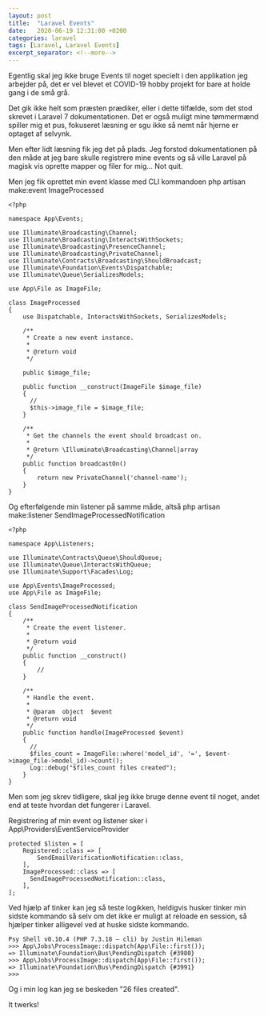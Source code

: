 ```yaml
---
layout: post
title:  "Laravel Events"
date:   2020-06-19 12:31:00 +0200
categories: laravel
tags: [Laravel, Laravel Events]
excerpt_separator: <!--more-->
---
```

Egentlig skal jeg ikke bruge Events til noget specielt i den applikation jeg arbejder på, det er vel blevet et COVID-19 hobby projekt for bare at holde gang i de små grå.
<!--more-->
Det gik ikke helt som præsten prædiker, eller i dette tilfælde, som det stod skrevet i Laravel 7 dokumentationen. Det er også muligt mine tømmermænd spiller mig et pus, fokuseret læsning er sgu ikke så nemt når hjerne er optaget af selvynk.

Men efter lidt læsning fik jeg det på plads. Jeg forstod dokumentationen på den måde at jeg bare skulle registrere mine events og så ville Laravel på magisk vis oprette mapper og filer for mig... Not quit.

Men jeg fik oprettet min event klasse med CLI kommandoen php artisan make:event ImageProcessed
```
<?php

namespace App\Events;

use Illuminate\Broadcasting\Channel;
use Illuminate\Broadcasting\InteractsWithSockets;
use Illuminate\Broadcasting\PresenceChannel;
use Illuminate\Broadcasting\PrivateChannel;
use Illuminate\Contracts\Broadcasting\ShouldBroadcast;
use Illuminate\Foundation\Events\Dispatchable;
use Illuminate\Queue\SerializesModels;

use App\File as ImageFile;

class ImageProcessed
{
    use Dispatchable, InteractsWithSockets, SerializesModels;

    /**
     * Create a new event instance.
     *
     * @return void
     */

    public $image_file;

    public function __construct(ImageFile $image_file)
    {
      //
      $this->image_file = $image_file;
    }

    /**
     * Get the channels the event should broadcast on.
     *
     * @return \Illuminate\Broadcasting\Channel|array
     */
    public function broadcastOn()
    {
        return new PrivateChannel('channel-name');
    }
}
```
Og efterfølgende min listener på samme måde, altså php artisan make:listener SendImageProcessedNotification
```
<?php

namespace App\Listeners;

use Illuminate\Contracts\Queue\ShouldQueue;
use Illuminate\Queue\InteractsWithQueue;
use Illuminate\Support\Facades\Log;

use App\Events\ImageProcessed;
use App\File as ImageFile;

class SendImageProcessedNotification
{
    /**
     * Create the event listener.
     *
     * @return void
     */
    public function __construct()
    {
        //
    }

    /**
     * Handle the event.
     *
     * @param  object  $event
     * @return void
     */
    public function handle(ImageProcessed $event)
    {
      //
      $files_count = ImageFile::where('model_id', '=', $event->image_file->model_id)->count();
      Log::debug("$files_count files created");
    }
}
```
Men som jeg skrev tidligere, skal jeg ikke bruge denne event til noget, andet end at teste hvordan det fungerer i Laravel.

Registrering af min event og listener sker i App\Providers\EventServiceProvider
```
protected $listen = [
    Registered::class => [
        SendEmailVerificationNotification::class,
    ],
    ImageProcessed::class => [
      SendImageProcessedNotification::class,
    ],
];
```
Ved hjælp af tinker kan jeg så teste logikken, heldigvis husker tinker min sidste kommando så selv om det ikke er muligt at reloade en session, så hjælper tinker alligevel ved at huske sidste kommando.
```
Psy Shell v0.10.4 (PHP 7.3.18 — cli) by Justin Hileman
>>> App\Jobs\ProcessImage::dispatch(App\File::first());
=> Illuminate\Foundation\Bus\PendingDispatch {#3980}
>>> App\Jobs\ProcessImage::dispatch(App\File::first());
=> Illuminate\Foundation\Bus\PendingDispatch {#3991}
>>>
```
Og i min log kan jeg se beskeden "26 files created".

It twerks!